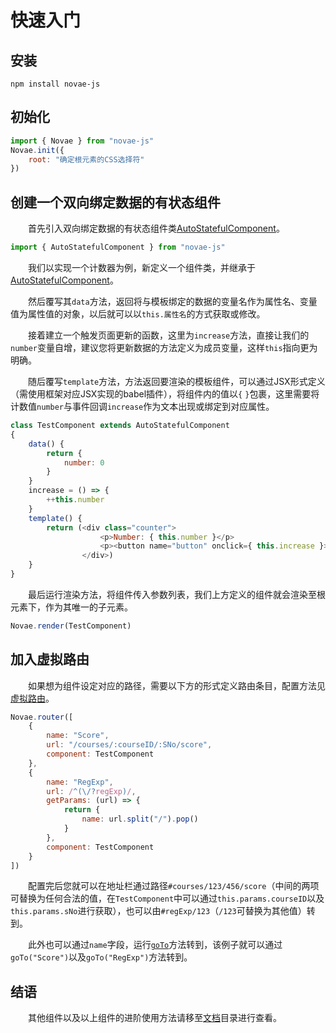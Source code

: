 # 快速入门

## 安装

```shell
npm install novae-js
```

## 初始化

```javascript
import { Novae } from "novae-js"
Novae.init({
	root: "确定根元素的CSS选择符"
})
```

## 创建一个双向绑定数据的有状态组件

&emsp;&emsp;首先引入双向绑定数据的有状态组件类[AutoStatefulComponent](../documents/components.html#autostatefulcomponent)。

```javascript
import { AutoStatefulComponent } from "novae-js"
```

&emsp;&emsp;我们以实现一个计数器为例，新定义一个组件类，并继承于[AutoStatefulComponent](../documents/components.html#autostatefulcomponent)。

&emsp;&emsp;然后覆写其```data```方法，返回将与模板绑定的数据的变量名作为属性名、变量值为属性值的对象，以后就可以以```this.属性名```的方式获取或修改。

&emsp;&emsp;接着建立一个触发页面更新的函数，这里为```increase```方法，直接让我们的```number```变量自增，建议您将更新数据的方法定义为成员变量，这样```this```指向更为明确。

&emsp;&emsp;随后覆写```template```方法，方法返回要渲染的模板组件，可以通过JSX形式定义（需使用框架对应JSX实现的babel插件），将组件内的值以```{``` ```}```包裹，这里需要将计数值```number```与事件回调```increase```作为文本出现或绑定到对应属性。

```javascript
class TestComponent extends AutoStatefulComponent
{
	data() {
		return {
			number: 0
		}
	}
	increase = () => {
		++this.number
	}
	template() {
		return (<div class="counter">
					<p>Number: { this.number }</p>
					<p><button name="button" onclick={ this.increase }>Increase</button></p>
				</div>)
	}
}
```

&emsp;&emsp;最后运行渲染方法，将组件传入参数列表，我们上方定义的组件就会渲染至根元素下，作为其唯一的子元素。

```javascript
Novae.render(TestComponent)
```

## 加入虚拟路由

&emsp;&emsp;如果想为组件设定对应的路径，需要以下方的形式定义路由条目，配置方法见[虚拟路由](../documents/router.html#配置项)。

```javascript
Novae.router([
	{
		name: "Score",
		url: "/courses/:courseID/:SNo/score",
		component: TestComponent
	},
	{
		name: "RegExp",
		url: /^(\/?regExp)/,
		getParams: (url) => {
			return {
				name: url.split("/").pop()
			}
		},
		component: TestComponent
	}
])
```

&emsp;&emsp;配置完后您就可以在地址栏通过路径```#courses/123/456/score```（中间的两项可替换为任何合法的值，在```TestComponent```中可以通过```this.params.courseID```以及```this.params.sNo```进行获取），也可以由```#regExp/123```（```/123```可替换为其他值）转到。

&emsp;&emsp;此外也可以通过```name```字段，运行[```goTo```](../documents/router.html#goto)方法转到，该例子就可以通过```goTo("Score")```以及```goTo("RegExp")```方法转到。

## 结语

&emsp;&emsp;其他组件以及以上组件的进阶使用方法请移至[文档](../documents/)目录进行查看。
